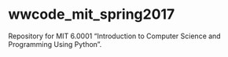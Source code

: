 # wwcode_mit_spring2017
Repository for MIT 6.0001 “Introduction to Computer Science and Programming Using Python”.
